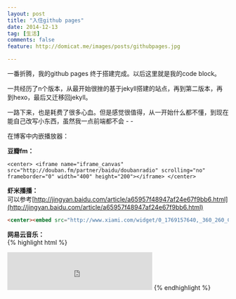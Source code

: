 ```yaml
---
layout: post
title: "入住github pages"
date: 2014-12-13
tag: [生活]
comments: false
feature: http://domicat.me/images/posts/githubpages.jpg

---
```


一番折腾，我的github pages 终于搭建完成。以后这里就是我的code block。

一共经历了n个版本，从最开始很挫的基于jekyll搭建的站点，再到第二版本，再到hexo，最后又迁移回jekyll。

一路下来，也是耗费了很多心血。但是感觉很值得，从一开始什么都不懂，到现在能自己改写小东西，虽然我一点前端都不会 - -

在博客中内嵌播放器：

**豆瓣fm：**  
	
	<center> <iframe name="iframe_canvas" src="http://douban.fm/partner/baidu/doubanradio" scrolling="no" frameborder="0" width="400" height="200"></iframe> </center>


**虾米播播：**  
可以参考[http://jingyan.baidu.com/article/a65957f48947af24e67f9bb6.html](http://jingyan.baidu.com/article/a65957f48947af24e67f9bb6.html)

```html
<center><embed src="http://www.xiami.com/widget/0_1769157640,_360_260_CD5C5C_808080_1/multiPlayer.swf" type="application/x-shockwave-flash" width="360" height="175" wmode="transparent"></embed></center>
```

**网易云音乐：**  
{% highlight html %}
<iframe frameborder="no" border="0" marginwidth="0" marginheight="0" width=330 height=86 src="http://music.163.com/outchain/player?type=2&id=28287199&auto=1&height=66"></iframe>
{% endhighlight %}